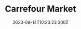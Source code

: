 ---
date: 2023-08-14T10:23:23.000Z
title: Carrefour Market
latitude: 49.24446
longitude: 1.40708
category: checkin
---